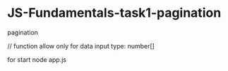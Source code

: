 # JS-Fundamentals-task1-pagination
pagination

// function allow only for data input type: number[] 

for start 
node app.js


